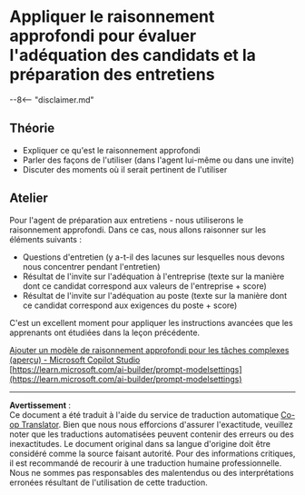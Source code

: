 <!--
CO_OP_TRANSLATOR_METADATA:
{
  "original_hash": "610b0181a64c306bc9a853fd974bc924",
  "translation_date": "2025-10-17T19:35:10+00:00",
  "source_file": "docs/operative-preview/09-deep-reasoning/README.md",
  "language_code": "fr"
}
-->
# Appliquer le raisonnement approfondi pour évaluer l'adéquation des candidats et la préparation des entretiens

--8<-- "disclaimer.md"

## Théorie

- Expliquer ce qu'est le raisonnement approfondi
- Parler des façons de l'utiliser (dans l'agent lui-même ou dans une invite)
- Discuter des moments où il serait pertinent de l'utiliser

## Atelier

Pour l'agent de préparation aux entretiens - nous utiliserons le raisonnement approfondi. Dans ce cas, nous allons raisonner sur les éléments suivants :

- Questions d'entretien (y a-t-il des lacunes sur lesquelles nous devons nous concentrer pendant l'entretien)
- Résultat de l'invite sur l'adéquation à l'entreprise (texte sur la manière dont ce candidat correspond aux valeurs de l'entreprise + score)
- Résultat de l'invite sur l'adéquation au poste (texte sur la manière dont ce candidat correspond aux exigences du poste + score)

C'est un excellent moment pour appliquer les instructions avancées que les apprenants ont étudiées dans la leçon précédente.

[Ajouter un modèle de raisonnement approfondi pour les tâches complexes (aperçu) - Microsoft Copilot Studio](https://learn.microsoft.com/microsoft-copilot-studio/authoring-reasoning-models)  
[https://learn.microsoft.com/ai-builder/prompt-modelsettings](https://learn.microsoft.com/ai-builder/prompt-modelsettings)

---

**Avertissement** :  
Ce document a été traduit à l'aide du service de traduction automatique [Co-op Translator](https://github.com/Azure/co-op-translator). Bien que nous nous efforcions d'assurer l'exactitude, veuillez noter que les traductions automatisées peuvent contenir des erreurs ou des inexactitudes. Le document original dans sa langue d'origine doit être considéré comme la source faisant autorité. Pour des informations critiques, il est recommandé de recourir à une traduction humaine professionnelle. Nous ne sommes pas responsables des malentendus ou des interprétations erronées résultant de l'utilisation de cette traduction.